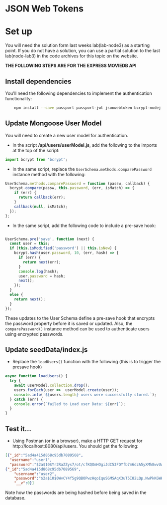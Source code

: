 # JSON Web Tokens


# Set up
You will need the solution form last weeks lab(lab-node3) as a starting point. If you do not have a solution, you can use a partial solution to the last lab(node-lab3) in the code archives for this topic on the website.

**THE FOLLOWING STEPS ARE FOR THE EXPRESS MOVIEDB API**

## Install dependencies
You'll need the following dependencies to implement the authentication functionality:

~~~bash
    npm install --save passport passport-jwt jsonwebtoken bcrypt-nodej
~~~


## Update Mongoose User Model
You will need to create a new user model for authentication.

- In the script **/api/users/userModel.js**, add the following to the imports at the top of the script:

~~~javascript
import bcrypt from 'bcrypt';
~~~

+ In the same script, replace the ``UserSchema.methods.comparePassword`` instance method with the following: 

~~~javascript
UserSchema.methods.comparePassword = function (passw, callback) {
  bcrypt.compare(passw, this.password, (err, isMatch) => {
    if (err) {
      return callback(err);
    }
    callback(null, isMatch);
  });
};
~~~

+ In the same script, add the following code to include a pre-save hook:

~~~javascript

UserSchema.pre('save', function (next) {
  const user = this;
  if (this.isModified('password') || this.isNew) {
    bcrypt.hash(user.password, 10, (err, hash) => {
      if (err) {
        return next(err);
      }
      console.log(hash);
      user.password = hash;
      next();
    });
  }
  else {
    return next();
  }
});
~~~

These updates to the User Schema define a pre-save hook that encrypts the password property before it is saved or updated. Also, the ``comparePassword()`` instance method can be used to authenticate users using encrypted passwords.

## Update seedData/index.js

- Replace the ``loadUsers()`` function with the following (this is to trigger the presave hook)

~~~javascript
async function loadUsers() {
  try {
    await userModel.collection.drop();
    users.forEach(user =>  userModel.create(user));
    console.info(`${users.length} users were successfully stored.`);
  } catch (err) {
    console.error(`failed to Load user Data: ${err}`);
  }
}
~~~

## Test it...

+ Using Postman (or in a browser), make a HTTP GET request for http://localhost:8080/api/users. You should get the following:

~~~json
[{"_id":"5ad4a415d868c95db7089568",
  "username":"user1",
  "password":"$2a$10$Yr2RaZZys7/ot/cfKQOmHOgiJdC53FOYfb7m6dzA5yXMh8wvUwuDq","__v":0},
{"_id":"5ad4a415d868c95db7089569",
    "username":"user2",
    "password":"$2a$10$0WvCY4f5g9QBOPwzHqoIquSGMSAqX3uT5I82LQp.NwPkKGWKFJQcW",
    "__v":0}]
~~~

Note how the passwords are being hashed before being saved in the database.
